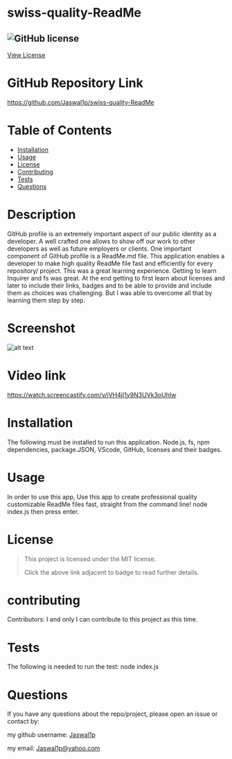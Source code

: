 # swiss-quality-ReadMe
 
 ## ![GitHub license](https://img.shields.io/badge/License-MIT-yellow.svg) 
[View License](https://opensource.org/licenses/MIT) 
 
 # GitHub Repository Link
 https://github.com/Jaswal1p/swiss-quality-ReadMe
 # Table of Contents
 * [Installation](#installation)
 * [Usage](#usage)
 * [License](#license)
 * [Contributing](#contributing)
 * [Tests](#tests)
 * [Questions](#questions)
 
 # Description
 GitHub profile is an extremely important aspect of our public identity as a developer. A well crafted one allows to show off our work to other developers as well as future employers or clients. One important component of GitHub profile is a ReadMe.md file. This application enables a developer to make high quality ReadMe file fast and efficiently for every repository/ project. This was a great learning experience. Getting to learn Inquirer and fs was great. At the end getting to first learn about licenses and later to include their links, badges and to be able to provide and include them as choices was challenging. But I was able to overcome all that by learning them step by step. 


 # Screenshot
 ![alt text](assets/images/screenshot.png)

 # Video link
 https://watch.screencastify.com/v/jVH4jI1y9N3UVk3oUhIw

 # Installation
 The following must be installed to run this application.
 Node.js, fs, npm dependencies, package.JSON, VScode, GitHub, licenses and their badges.
 # Usage
 In order to use this app, Use this app to create professional quality customizable ReadMe files fast, straight from the command line! node index.js then press enter.
 # License 
 > This project is licensed under the MIT license.
 >
 > Click the above link adjacent to badge to read further details.
 
 # contributing
 Contributors:  I and only I can contribute to this project as this time.  
 # Tests
 The following is needed to run the test: node index.js
 # Questions
 If you have any questions about the repo/project, please open an issue or contact by: 
 
 my github username: [Jaswal1p](https://github.com/Jaswal1p) 
 
 my email: Jaswal1p@yahoo.com
 
